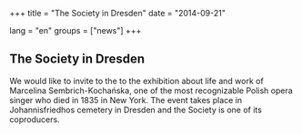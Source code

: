 +++
title = "The Society in Dresden"
date = "2014-09-21"

lang = "en"
groups = ["news"]
+++

## The Society in Dresden

We would like to invite to the to the exhibition about life and work of Marcelina Sembrich-Kochańska, 
one of the most recognizable Polish opera singer who died in 1835 in New York.
The event takes place in Johannisfriedhos cemetery in Dresden and the Society is one of its coproducers. 
